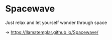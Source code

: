 # Spacewave

Just relax and let yourself wonder through space

-> https://llamatemplar.github.io/Spacewave/
